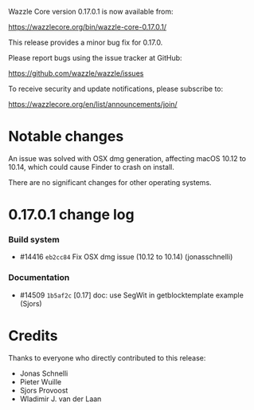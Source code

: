 Wazzle Core version 0.17.0.1 is now available from:

  <https://wazzlecore.org/bin/wazzle-core-0.17.0.1/>

This release provides a minor bug fix for 0.17.0.

Please report bugs using the issue tracker at GitHub:

  <https://github.com/wazzle/wazzle/issues>

To receive security and update notifications, please subscribe to:

  <https://wazzlecore.org/en/list/announcements/join/>

Notable changes
===============

An issue was solved with OSX dmg generation, affecting macOS 10.12 to 10.14,
which could cause Finder to crash on install.

There are no significant changes for other operating systems.

0.17.0.1 change log
===================

### Build system
- #14416 `eb2cc84` Fix OSX dmg issue (10.12 to 10.14) (jonasschnelli)

### Documentation
- #14509 `1b5af2c` [0.17] doc: use SegWit in getblocktemplate example (Sjors)

Credits
=======

Thanks to everyone who directly contributed to this release:

- Jonas Schnelli
- Pieter Wuille
- Sjors Provoost
- Wladimir J. van der Laan

